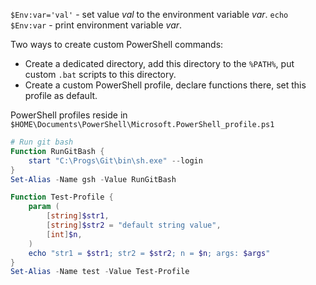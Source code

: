 `$Env:var='val'` - set value *val* to the environment variable *var*.
`echo $Env:var` - print environment variable *var*.

Two ways to create custom PowerShell commands:
- Create a dedicated directory, add this directory to the `%PATH%`, put custom `.bat` scripts to this directory.
- Create a custom PowerShell profile, declare functions there, set this profile as default.

PowerShell profiles reside in
`$HOME\Documents\PowerShell\Microsoft.PowerShell_profile.ps1`

```PowerShell
# Run git bash
Function RunGitBash {
    start "C:\Progs\Git\bin\sh.exe" --login
}
Set-Alias -Name gsh -Value RunGitBash
```

```PowerShell
Function Test-Profile {
	param (
		[string]$str1,
		[string]$str2 = "default string value",
		[int]$n,
	)
	echo "str1 = $str1; str2 = $str2; n = $n; args: $args"
}
Set-Alias -Name test -Value Test-Profile
```

